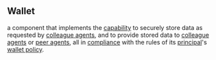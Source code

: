 ## Wallet

a component that implements the <a href="https://essif-lab.github.io/framework/docs/terms/capability" hovertext="Capability (of a Party): the (named) combination of (a) the Party's means to get something done, (b) the Party's Governance process that that ensures that its (business) Policies for getting that something done are being created and maintained, and (c) the Party's Management process that creates and maintains the (operational) Policies, such that every Employee that has a task in getting this something done can find and interpret a Policy and use it as it executes Actions in such tasks.">capability</a> to securely store data as requested by <a href="https://essif-lab.github.io/framework/docs/terms/colleague" hovertext="Colleagues: two or more (digital or non-digital) Agents that have the same Principal (i.e. Party on whose behalf they are executing an Action).">colleague agents</a>, and to provide stored data to <a href="https://essif-lab.github.io/framework/docs/terms/colleague" hovertext="Colleagues: two or more (digital or non-digital) Agents that have the same Principal (i.e. Party on whose behalf they are executing an Action).">colleague agents</a> or <a href="https://essif-lab.github.io/framework/docs/terms/peer-agent" hovertext="Peer Agent (of some other Agent in a Communication Session): the Agent with whom/which this other Agent is communicating in that Communication Session.">peer agents</a>, all in <a href="https://essif-lab.github.io/framework/docs/terms/compliance" hovertext="Compliance (of a Party): the state of realization of a set of conformance criteria or normative framework of that Party.">compliance</a> with the rules of its <a href="https://essif-lab.github.io/framework/docs/terms/principal" hovertext="Principal (of an Actor): the Party for whom, or on behalf of whom, the Actor is executing an Action (this Actor is then called an Agent of that Party).">principal</a>'s <a href="https://essif-lab.github.io/framework/docs/terms/wallet-policy" hovertext="Wallet Policy: a Digital Policy that contains the rules, working-instructions, preferences and other guidance for an operational Wallet component to function in accordance with the Objectives of its Principal.">wallet policy</a>.

